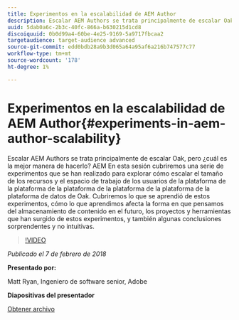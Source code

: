 ```yaml
---
title: Experimentos en la escalabilidad de AEM Author
description: Escalar AEM Authors se trata principalmente de escalar Oak, pero ¿cuál es la mejor manera de hacerlo? AEM En esta sesión cubriremos una serie de experimentos que se han realizado para explorar cómo escalar el tamaño de los recursos y el espacio de trabajo de los usuarios de la plataforma de la plataforma de la plataforma de la plataforma de la plataforma de la plataforma de datos de Oak. Cubriremos lo que se aprendió de estos experimentos, cómo lo que aprendimos afecta la forma en que pensamos del almacenamiento de contenido en el futuro, los proyectos y herramientas que han surgido de estos experimentos, y también algunas conclusiones sorprendentes y no intuitivas.
uuid: 5dab0a6c-2b3c-40fc-866a-b630215d1cd8
discoiquuid: 0b0d99a4-60be-4e25-9169-5a9717fbcaa2
targetaudience: target-audience advanced
source-git-commit: edd0bdb28a9b3d065a64a95af6a216b747577c77
workflow-type: tm+mt
source-wordcount: '178'
ht-degree: 1%

---
```


# Experimentos en la escalabilidad de AEM Author{#experiments-in-aem-author-scalability}

Escalar AEM Authors se trata principalmente de escalar Oak, pero ¿cuál es la mejor manera de hacerlo? AEM En esta sesión cubriremos una serie de experimentos que se han realizado para explorar cómo escalar el tamaño de los recursos y el espacio de trabajo de los usuarios de la plataforma de la plataforma de la plataforma de la plataforma de la plataforma de la plataforma de datos de Oak. Cubriremos lo que se aprendió de estos experimentos, cómo lo que aprendimos afecta la forma en que pensamos del almacenamiento de contenido en el futuro, los proyectos y herramientas que han surgido de estos experimentos, y también algunas conclusiones sorprendentes y no intuitivas.

>[!VIDEO](https://video.tv.adobe.com/v/21522/?quality=9)

*Publicado el 7 de febrero de 2018*

**Presentado por:**

Matt Ryan, Ingeniero de software senior, Adobe

**Diapositivas del presentador**

[Obtener archivo](assets/experiments+in+aem+author+scalability+2+7+18.pdf)
<!--
[Get back to the Overview](https://helpx.adobe.com/experience-manager/kt/eseminars/gems/aem-index.html)
-->
